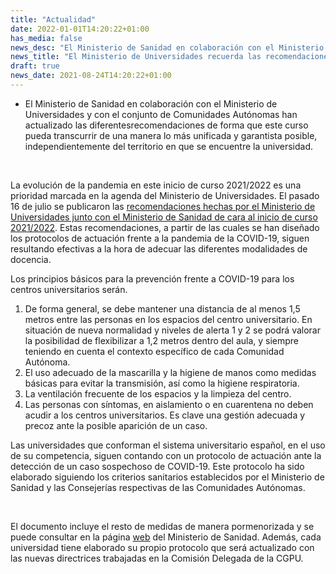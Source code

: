 ```yaml
---
title: "Actualidad"   
date: 2022-01-01T14:20:22+01:00
has_media: false
news_desc: "El Ministerio de Sanidad en colaboración con el Ministerio de Universidades y con el conjunto de Comunidades Autónomas han actualizado las diferentes recomendaciones de forma que este curso pueda transcurrir de una manera lo más unificada y garantista posible, independientemente del territorio en que se encuentre la universidad."
news_title: "El Ministerio de Universidades recuerda las recomendaciones para la adaptación de las universidades españolas ante la situación sanitaria antes del arranque del curso 2021-2022"
draft: true
news_date: 2021-08-24T14:20:22+01:00
---
```

<ul>
<li>El Ministerio de Sanidad en colaboraci&oacute;n con el Ministerio de Universidades y con el conjunto de Comunidades Aut&oacute;nomas han actualizado las diferentesrecomendaciones de forma que este curso pueda transcurrir de una manera lo m&aacute;s unificada y garantista posible, independientemente del territorio en que se encuentre la universidad.</li>
</ul>
<p>&nbsp;</p>
<p>La evoluci&oacute;n de la pandemia en este inicio de curso 2021/2022 es una prioridad marcada en la agenda del Ministerio de Universidades. El pasado 16 de julio se publicaron las<span>&nbsp;</span><a href="https://www.mscbs.gob.es/profesionales/saludPublica/ccayes/alertasActualCov/documentos/Medidas_Centros_Universitarios_COVID_16072021.pdf">recomendaciones hechas por el Ministerio de Universidades junto con el Ministerio de Sanidad de cara al inicio de curso 2021/2022</a>. Estas recomendaciones, a partir de las cuales se han dise&ntilde;ado los protocolos de actuaci&oacute;n frente a la pandemia de la COVID-19, siguen resultando efectivas a la hora de adecuar las diferentes modalidades de docencia.</p>
<p>Los principios b&aacute;sicos para la prevenci&oacute;n frente a COVID-19 para los centros universitarios ser&aacute;n.</p>
<ol>
<li>De forma general, se debe mantener una distancia de al menos 1,5 metros entre las personas en los espacios del centro universitario. En situaci&oacute;n de nueva normalidad y niveles de alerta 1 y 2 se podr&aacute; valorar la posibilidad de flexibilizar a 1,2 metros dentro del aula, y siempre teniendo en cuenta el contexto espec&iacute;fico de cada Comunidad Aut&oacute;noma.</li>
<li>El uso adecuado de la mascarilla y la higiene de manos como medidas b&aacute;sicas para evitar la transmisi&oacute;n, as&iacute; como la higiene respiratoria.</li>
<li>La ventilaci&oacute;n frecuente de los espacios y la limpieza del centro.</li>
<li>Las personas con s&iacute;ntomas, en aislamiento o en cuarentena no deben acudir a los centros universitarios. Es clave una gesti&oacute;n adecuada y precoz ante la posible aparici&oacute;n de un caso.</li>
</ol>
<p>Las universidades que conforman el sistema universitario espa&ntilde;ol, en el uso de su competencia, siguen contando con un protocolo de actuaci&oacute;n ante la detecci&oacute;n de un caso sospechoso de COVID-19. Este protocolo ha sido elaborado siguiendo los criterios sanitarios establecidos por el Ministerio de Sanidad y las Consejer&iacute;as respectivas de las Comunidades Aut&oacute;nomas.&nbsp;</p>
<p>&nbsp;</p>
<p>El documento incluye el resto de medidas de manera pormenorizada y se puede consultar en la p&aacute;gina&nbsp;<a href="https://www.mscbs.gob.es/profesionales/saludPublica/ccayes/alertasActualCov/documentos/Medidas_Centros_Universitarios_COVID_16072021.pdf">web</a>&nbsp;del Ministerio de Sanidad. Adem&aacute;s, cada universidad tiene elaborado su propio protocolo que ser&aacute; actualizado con las nuevas directrices trabajadas en la Comisi&oacute;n Delegada de la CGPU.</p>